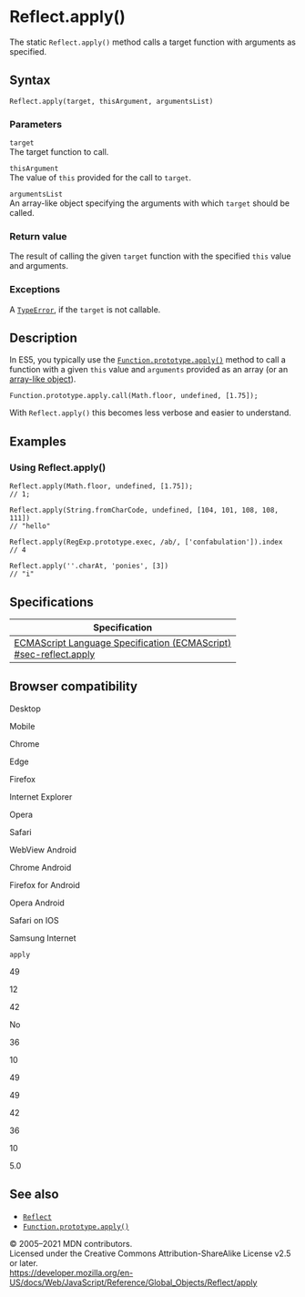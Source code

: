 Reflect.apply()
===============

The static `Reflect.apply()` method calls a target function with arguments as specified.

Syntax
------

    Reflect.apply(target, thisArgument, argumentsList)

### Parameters

`target`  
The target function to call.

`thisArgument`  
The value of `this` provided for the call to `target`.

`argumentsList`  
An array-like object specifying the arguments with which `target` should be called.

### Return value

The result of calling the given `target` function with the specified `this` value and arguments.

### Exceptions

A [`TypeError`](../typeerror), if the `target` is not callable.

Description
-----------

In ES5, you typically use the [`Function.prototype.apply()`](../function/apply) method to call a function with a given `this` value and `arguments` provided as an array (or an [array-like object](https://developer.mozilla.org/en-US/docs/Web/JavaScript/Guide/Indexed_collections#working_with_array-like_objects)).

    Function.prototype.apply.call(Math.floor, undefined, [1.75]);

With `Reflect.apply()` this becomes less verbose and easier to understand.

Examples
--------

### Using Reflect.apply()

    Reflect.apply(Math.floor, undefined, [1.75]);
    // 1;

    Reflect.apply(String.fromCharCode, undefined, [104, 101, 108, 108, 111])
    // "hello"

    Reflect.apply(RegExp.prototype.exec, /ab/, ['confabulation']).index
    // 4

    Reflect.apply(''.charAt, 'ponies', [3])
    // "i"

Specifications
--------------

<table><thead><tr class="header"><th>Specification</th></tr></thead><tbody><tr class="odd"><td><a href="https://tc39.es/ecma262/#sec-reflect.apply">ECMAScript Language Specification (ECMAScript)<br />
<span class="small">#sec-reflect.apply</span></a></td></tr></tbody></table>

Browser compatibility
---------------------

Desktop

Mobile

Chrome

Edge

Firefox

Internet Explorer

Opera

Safari

WebView Android

Chrome Android

Firefox for Android

Opera Android

Safari on IOS

Samsung Internet

`apply`

49

12

42

No

36

10

49

49

42

36

10

5.0

See also
--------

-   [`Reflect`](../reflect)
-   [`Function.prototype.apply()`](../function/apply)

© 2005–2021 MDN contributors.  
Licensed under the Creative Commons Attribution-ShareAlike License v2.5 or later.  
<a href="https://developer.mozilla.org/en-US/docs/Web/JavaScript/Reference/Global_Objects/Reflect/apply" class="_attribution-link">https://developer.mozilla.org/en-US/docs/Web/JavaScript/Reference/Global_Objects/Reflect/apply</a>
